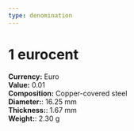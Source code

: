 ```yaml
---
type: denomination
---
```


# 1 eurocent

**Currency:** Euro\
**Value:** 0.01\
**Composition:** Copper-covered steel\
**Diameter:**: 16.25 mm\
**Thickness:**: 1.67 mm\
**Weight:**: 2.30 g
